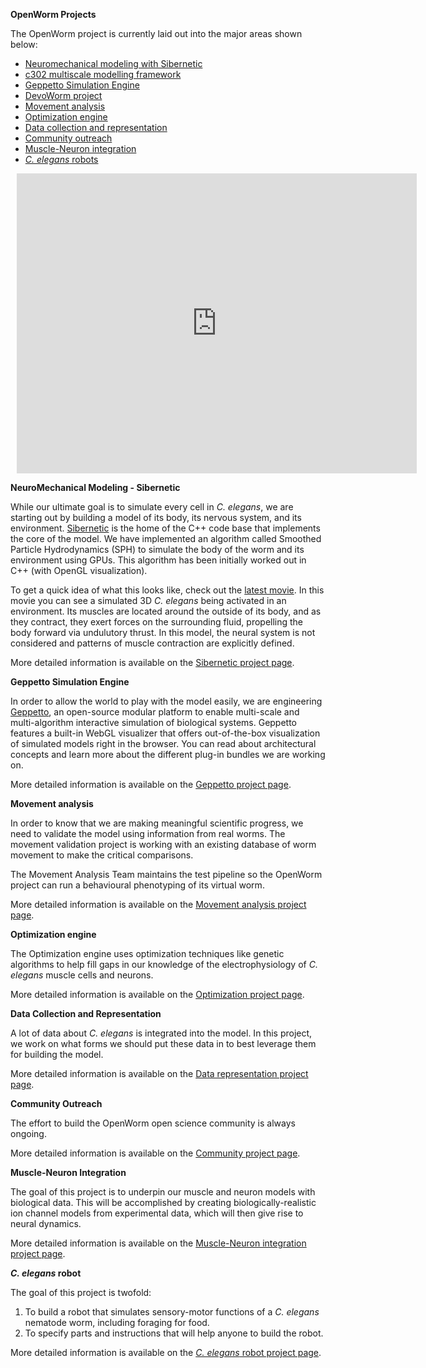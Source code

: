 **OpenWorm Projects**

The OpenWorm project is currently laid out into the major areas shown below:

-   [Neuromechanical modeling with Sibernetic](/Projects/sibernetic/)
-   [c302 multiscale modelling framework](/Projects/c302/)
-   [Geppetto Simulation Engine](/Projects/geppetto/)
-   [DevoWorm project](/Projects/DevoWorm/)
-   [Movement analysis](/Projects/worm-movement/)
-   [Optimization engine](/Projects/optimization/)
-   [Data collection and representation](/Projects/datarep/)
-   [Community outreach](/Projects/community-proj/)
-   [Muscle-Neuron integration](/Projects/muscle-neuron-integration/)
-   [_C. elegans_ robots](/Projects/c-elegans-robot/)

<div style="width: 640px; height: 480px; margin: 10px; position: relative;"><iframe allowfullscreen frameborder="0" style="width:640px; height:480px" src="https://www.lucidchart.com/documents/embeddedchart/832c1c53-2840-421f-9546-01499bb9c753" id="pf3oYI3Y1wfX"></iframe></div>

**NeuroMechanical Modeling - Sibernetic**

While our ultimate goal is to simulate every cell in _C. elegans_, we are starting out by building a model of its body, its nervous system, and its environment. [Sibernetic](http://sibernetic.org) is the home of the C++ code base that implements the core of the model. We have implemented an algorithm called Smoothed Particle Hydrodynamics (SPH) to simulate the body of the worm and its environment using GPUs. This algorithm has been initially worked out in C++ (with OpenGL visualization).

To get a quick idea of what this looks like, check out the [latest movie](https://www.youtube.com/watch?v=SaovWiZJUWY). In this movie you can see a simulated 3D _C. elegans_ being activated in an environment. Its muscles are located around the outside of its body, and as they contract, they exert forces on the surrounding fluid, propelling the body forward via undulutory thrust. In this model, the neural system is not considered and patterns of muscle contraction are explicitly defined.

More detailed information is available on the [Sibernetic project page](/Projects/sibernetic/).

**Geppetto Simulation Engine**

In order to allow the world to play with the model easily, we are engineering [Geppetto](http://geppetto.org), an open-source modular platform to enable multi-scale and multi-algorithm interactive simulation of biological systems. Geppetto features a built-in WebGL visualizer that offers out-of-the-box visualization of simulated models right in the browser. You can read about architectural concepts and learn more about the different plug-in bundles we are working on.

More detailed information is available on the [Geppetto project page](/Projects/geppetto/).

**Movement analysis**

In order to know that we are making meaningful scientific progress, we need to validate the model using information from real worms. The movement validation project is working with an existing database of worm movement to make the critical comparisons.

The Movement Analysis Team maintains the test pipeline so the OpenWorm project can run a behavioural phenotyping of its virtual worm.

More detailed information is available on the [Movement analysis project page](/Projects/worm-movement/).

**Optimization engine**

The Optimization engine uses optimization techniques like genetic algorithms to help fill gaps in our knowledge of the electrophysiology of _C. elegans_ muscle cells and neurons.

More detailed information is available on the [Optimization project page](/Projects/optimization/).

**Data Collection and Representation**

A lot of data about _C. elegans_ is integrated into the model. In this project, we work on what forms we should put these data in to best leverage them for building the model.

More detailed information is available on the [Data representation project page](/Projects/datarep/).

**Community Outreach**

The effort to build the OpenWorm open science community is always ongoing.

More detailed information is available on the [Community project page](/Projects/community-proj/).

**Muscle-Neuron Integration**

The goal of this project is to underpin our muscle and neuron models with biological data. This will be accomplished by creating biologically-realistic ion channel models from experimental data, which will then give rise to neural dynamics.

More detailed information is available on the [Muscle-Neuron integration project page](/Projects/muscle-neuron-integration/).

**_C. elegans_ robot**

The goal of this project is twofold:
1. To build a robot that simulates sensory-motor functions of a _C. elegans_ nematode worm, including foraging for food.
2. To specify parts and instructions that will help anyone to build the robot.

More detailed information is available on the [_C. elegans_ robot project page](/Projects/c-elegans-robot/).
